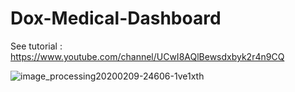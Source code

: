 # Dox-Medical-Dashboard
See tutorial : https://www.youtube.com/channel/UCwI8AQlBewsdxbyk2r4n9CQ

![image_processing20200209-24606-1ve1xth](https://user-images.githubusercontent.com/61135648/93743683-0a97d900-fc23-11ea-9a27-783cb1cd58ac.png)
